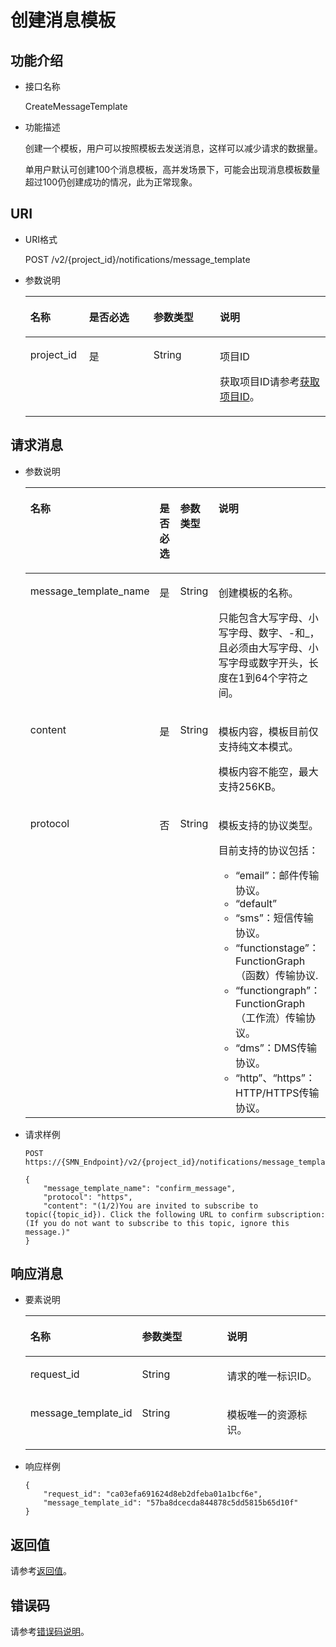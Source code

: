 # 创建消息模板<a name="smn_api_53001"></a>

## 功能介绍<a name="section8297742193738"></a>

-   接口名称

    CreateMessageTemplate


-   功能描述

    创建一个模板，用户可以按照模板去发送消息，这样可以减少请求的数据量。

    单用户默认可创建100个消息模板，高并发场景下，可能会出现消息模板数量超过100仍创建成功的情况，此为正常现象。


## URI<a name="section9256466193738"></a>

-   URI格式

    POST /v2/\{project\_id\}/notifications/message\_template


-   参数说明

    <a name="table66376860193738"></a>
    <table><thead align="left"><tr id="row32265521193738"><th class="cellrowborder" valign="top" width="19.54%" id="mcps1.1.5.1.1"><p id="p63370415193738"><a name="p63370415193738"></a><a name="p63370415193738"></a>名称</p>
    </th>
    <th class="cellrowborder" valign="top" width="21.490000000000002%" id="mcps1.1.5.1.2"><p id="p32730030193738"><a name="p32730030193738"></a><a name="p32730030193738"></a>是否必选</p>
    </th>
    <th class="cellrowborder" valign="top" width="22.09%" id="mcps1.1.5.1.3"><p id="p33886806193738"><a name="p33886806193738"></a><a name="p33886806193738"></a>参数类型</p>
    </th>
    <th class="cellrowborder" valign="top" width="36.88%" id="mcps1.1.5.1.4"><p id="p60476750193738"><a name="p60476750193738"></a><a name="p60476750193738"></a>说明</p>
    </th>
    </tr>
    </thead>
    <tbody><tr id="row40354127193738"><td class="cellrowborder" valign="top" width="19.54%" headers="mcps1.1.5.1.1 "><p id="p47458856193738"><a name="p47458856193738"></a><a name="p47458856193738"></a>project_id</p>
    </td>
    <td class="cellrowborder" valign="top" width="21.490000000000002%" headers="mcps1.1.5.1.2 "><p id="p18962162193738"><a name="p18962162193738"></a><a name="p18962162193738"></a>是</p>
    </td>
    <td class="cellrowborder" valign="top" width="22.09%" headers="mcps1.1.5.1.3 "><p id="p59540181193738"><a name="p59540181193738"></a><a name="p59540181193738"></a>String</p>
    </td>
    <td class="cellrowborder" valign="top" width="36.88%" headers="mcps1.1.5.1.4 "><p id="p204280715521"><a name="p204280715521"></a><a name="p204280715521"></a>项目ID</p>
    <p id="p58025336193738"><a name="p58025336193738"></a><a name="p58025336193738"></a>获取项目ID请参考<a href="获取项目ID.md">获取项目ID</a>。</p>
    </td>
    </tr>
    </tbody>
    </table>


## 请求消息<a name="section62753823193738"></a>

-   参数说明

    <a name="table14955048193738"></a>
    <table><thead align="left"><tr id="row8946017193738"><th class="cellrowborder" valign="top" width="25.629999999999995%" id="mcps1.1.5.1.1"><p id="p53538768193738"><a name="p53538768193738"></a><a name="p53538768193738"></a>名称</p>
    </th>
    <th class="cellrowborder" valign="top" width="22.41%" id="mcps1.1.5.1.2"><p id="p41672976193738"><a name="p41672976193738"></a><a name="p41672976193738"></a>是否必选</p>
    </th>
    <th class="cellrowborder" valign="top" width="21.560000000000002%" id="mcps1.1.5.1.3"><p id="p20067913193738"><a name="p20067913193738"></a><a name="p20067913193738"></a>参数类型</p>
    </th>
    <th class="cellrowborder" valign="top" width="30.4%" id="mcps1.1.5.1.4"><p id="p14888226193738"><a name="p14888226193738"></a><a name="p14888226193738"></a>说明</p>
    </th>
    </tr>
    </thead>
    <tbody><tr id="row38253781193738"><td class="cellrowborder" valign="top" width="25.629999999999995%" headers="mcps1.1.5.1.1 "><p id="p11548543193738"><a name="p11548543193738"></a><a name="p11548543193738"></a>message_template_name</p>
    </td>
    <td class="cellrowborder" valign="top" width="22.41%" headers="mcps1.1.5.1.2 "><p id="p63016810193738"><a name="p63016810193738"></a><a name="p63016810193738"></a>是</p>
    </td>
    <td class="cellrowborder" valign="top" width="21.560000000000002%" headers="mcps1.1.5.1.3 "><p id="p4087998193738"><a name="p4087998193738"></a><a name="p4087998193738"></a>String</p>
    </td>
    <td class="cellrowborder" valign="top" width="30.4%" headers="mcps1.1.5.1.4 "><p id="p62692385193738"><a name="p62692385193738"></a><a name="p62692385193738"></a>创建模板的名称。</p>
    <p id="p487820285367"><a name="p487820285367"></a><a name="p487820285367"></a>只能包含大写字母、小写字母、数字、-和_，且必须由大写字母、小写字母或数字开头，长度在1到64个字符之间。</p>
    </td>
    </tr>
    <tr id="row1612977193738"><td class="cellrowborder" valign="top" width="25.629999999999995%" headers="mcps1.1.5.1.1 "><p id="p63542293193738"><a name="p63542293193738"></a><a name="p63542293193738"></a>content</p>
    </td>
    <td class="cellrowborder" valign="top" width="22.41%" headers="mcps1.1.5.1.2 "><p id="p46652102193738"><a name="p46652102193738"></a><a name="p46652102193738"></a>是</p>
    </td>
    <td class="cellrowborder" valign="top" width="21.560000000000002%" headers="mcps1.1.5.1.3 "><p id="p20723883193738"><a name="p20723883193738"></a><a name="p20723883193738"></a>String</p>
    </td>
    <td class="cellrowborder" valign="top" width="30.4%" headers="mcps1.1.5.1.4 "><p id="p912940193738"><a name="p912940193738"></a><a name="p912940193738"></a>模板内容，模板目前仅支持纯文本模式。</p>
    <p id="p73931234163613"><a name="p73931234163613"></a><a name="p73931234163613"></a>模板内容不能空，最大支持256KB。</p>
    </td>
    </tr>
    <tr id="row61554123193738"><td class="cellrowborder" valign="top" width="25.629999999999995%" headers="mcps1.1.5.1.1 "><p id="p19828051193738"><a name="p19828051193738"></a><a name="p19828051193738"></a>protocol</p>
    </td>
    <td class="cellrowborder" valign="top" width="22.41%" headers="mcps1.1.5.1.2 "><p id="p62568275193738"><a name="p62568275193738"></a><a name="p62568275193738"></a>否</p>
    </td>
    <td class="cellrowborder" valign="top" width="21.560000000000002%" headers="mcps1.1.5.1.3 "><p id="p34865524193738"><a name="p34865524193738"></a><a name="p34865524193738"></a>String</p>
    </td>
    <td class="cellrowborder" valign="top" width="30.4%" headers="mcps1.1.5.1.4 "><p id="p23131803"><a name="p23131803"></a><a name="p23131803"></a>模板支持的协议类型。</p>
    <p id="p15571735514"><a name="p15571735514"></a><a name="p15571735514"></a>目前支持的协议包括：</p>
    <a name="ul1715273514576"></a><a name="ul1715273514576"></a><ul id="ul1715273514576"><li>“email”：邮件传输协议。</li><li>“default”</li><li>“sms”：短信传输协议。</li><li>“functionstage”：FunctionGraph（函数）传输协议.</li><li>“functiongraph”：FunctionGraph（工作流）传输协议。</li><li>“dms”：DMS传输协议。</li><li>“http”、“https”：HTTP/HTTPS传输协议。</li></ul>
    </td>
    </tr>
    </tbody>
    </table>


-   请求样例

    ```
    POST https://{SMN_Endpoint}/v2/{project_id}/notifications/message_template
    ```

    ```
    {
        "message_template_name": "confirm_message",
        "protocol": "https",
        "content": "(1/2)You are invited to subscribe to topic({topic_id}). Click the following URL to confirm subscription:(If you do not want to subscribe to this topic, ignore this message.)"
    }
    ```


## 响应消息<a name="section2535551193738"></a>

-   要素说明

    <a name="table59861740193738"></a>
    <table><thead align="left"><tr id="row37209510193738"><th class="cellrowborder" valign="top" width="34.09340934093409%" id="mcps1.1.4.1.1"><p id="p61180371193738"><a name="p61180371193738"></a><a name="p61180371193738"></a>名称</p>
    </th>
    <th class="cellrowborder" valign="top" width="29.56295629562956%" id="mcps1.1.4.1.2"><p id="p56663008193738"><a name="p56663008193738"></a><a name="p56663008193738"></a>参数类型</p>
    </th>
    <th class="cellrowborder" valign="top" width="36.343634363436344%" id="mcps1.1.4.1.3"><p id="p26300917193738"><a name="p26300917193738"></a><a name="p26300917193738"></a>说明</p>
    </th>
    </tr>
    </thead>
    <tbody><tr id="row23431513193738"><td class="cellrowborder" valign="top" width="34.09340934093409%" headers="mcps1.1.4.1.1 "><p id="p18904440193738"><a name="p18904440193738"></a><a name="p18904440193738"></a>request_id</p>
    </td>
    <td class="cellrowborder" valign="top" width="29.56295629562956%" headers="mcps1.1.4.1.2 "><p id="p54864704193738"><a name="p54864704193738"></a><a name="p54864704193738"></a>String</p>
    </td>
    <td class="cellrowborder" valign="top" width="36.343634363436344%" headers="mcps1.1.4.1.3 "><p id="p14856024193738"><a name="p14856024193738"></a><a name="p14856024193738"></a>请求的唯一标识ID。</p>
    </td>
    </tr>
    <tr id="row25514541193738"><td class="cellrowborder" valign="top" width="34.09340934093409%" headers="mcps1.1.4.1.1 "><p id="p53411941193738"><a name="p53411941193738"></a><a name="p53411941193738"></a>message_template_id</p>
    </td>
    <td class="cellrowborder" valign="top" width="29.56295629562956%" headers="mcps1.1.4.1.2 "><p id="p31399978193738"><a name="p31399978193738"></a><a name="p31399978193738"></a>String</p>
    </td>
    <td class="cellrowborder" valign="top" width="36.343634363436344%" headers="mcps1.1.4.1.3 "><p id="p60370275193738"><a name="p60370275193738"></a><a name="p60370275193738"></a>模板唯一的资源标识。</p>
    </td>
    </tr>
    </tbody>
    </table>


-   响应样例

    ```
    { 
        "request_id": "ca03efa691624d8eb2dfeba01a1bcf6e",
        "message_template_id": "57ba8dcecda844878c5dd5815b65d10f"
    }
    ```


## 返回值<a name="section49451272193738"></a>

请参考[返回值](返回值.md)。

## 错误码<a name="section73211020122511"></a>

请参考[错误码说明](错误码说明.md)。

